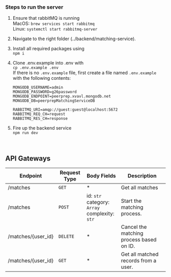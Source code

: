 ### Steps to run the server

1. Ensure that rabbitMQ is running
<br> MacOS: `brew services start rabbitmq`
<br> Linux: `systemctl start rabbitmq-server`

2. Navigate to the right folder (../backend/matching-service).

3. Install all required packages using
<br> `npm i`

4. Clone .env.example into .env with
<br> `cp .env.example .env`
<br> If there is no `.env.example` file, first create a file named `.env.example` with the following contents:
    ```
    MONGODB_USERNAME=admin
    MONGODB_PASSWORD=g26password
    MONGODB_ENDPOINT=peerprep.xvavl.mongodb.net
    MONGODB_DB=peerprepMatchingServiceDB  

    RABBITMQ_URI=amqp://guest:guest@localhost:5672
    RABBITMQ_REQ_CH=request
    RABBITMQ_RES_CH=response  
    ```

5. Fire up the backend service
<br> `npm run dev`

<br>

## API Gateways

| Endpoint               | Request Type | Body Fields | Description                                                    |
|------------------------| ------------ |  -- |----------------------------------------------------------------|
| /matches               | `GET` | * | Get all matches <br>                                           |
| /matches               | `POST` | id: `str`<br>category: `Array`<br>complexity: `str` | Start the matching process. <br>                                        |
| /matches/{user_id} | `DELETE`     | * | Cancel the matching process based on ID. <br>       |
| /matches/{user_id} | `GET`       | * | Get all matched records from a user. <br> |